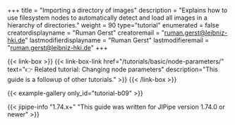 +++
title = "Importing a directory of images"
description = "Explains how to use filesystem nodes to automatically detect and load all images in a hierarchy of directories."
weight = 90
type="tutorial"
enumerated = false
creatordisplayname = "Ruman Gerst"
creatoremail = "ruman.gerst@leibniz-hki.de"
lastmodifierdisplayname = "Ruman Gerst"
lastmodifieremail = "ruman.gerst@leibniz-hki.de"
+++

{{< link-box >}}
    {{< link-box-link href="/tutorials/basic/node-parameters/" text="👉 Related tutorial: Changing node parameters" description="This guide is a followup of other tutorials." >}}
{{< /link-box >}}

{{< example-gallery only_id="tutorial-b09" >}}

{{< jipipe-info "1.74.x+" "This guide was written for JIPipe version 1.74.0 or newer" >}}